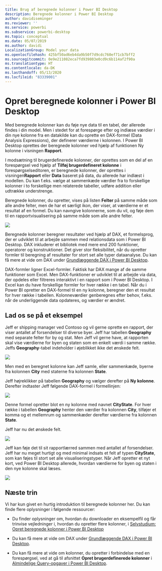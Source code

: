 ```yaml
---
title: Brug af beregnede kolonner i Power BI Desktop
description: Beregnede kolonner i Power BI Desktop
author: davidiseminger
ms.reviewer: ''
ms.service: powerbi
ms.subservice: powerbi-desktop
ms.topic: conceptual
ms.date: 05/07/2019
ms.author: davidi
LocalizationGroup: Model your data
ms.openlocfilehash: 425bf50ad6eb4da9b50f7d9cdc760ef71cb7bff2
ms.sourcegitcommit: 0e9e211082eca7fd939803e0cd9c6b114af2f90a
ms.translationtype: HT
ms.contentlocale: da-DK
ms.lasthandoff: 05/13/2020
ms.locfileid: "83339001"
---
```

# <a name="create-calculated-columns-in-power-bi-desktop"></a>Opret beregnede kolonner i Power BI Desktop
Med beregnede kolonner kan du føje nye data til en tabel, der allerede findes i din model. Men i stedet for at forespørge efter og indlæse værdier i din nye kolonne fra en datakilde kan du oprette en DAX-formel (Data Analysis Expressions), der definerer værdierne i kolonnen. I Power BI Desktop oprettes der beregnede kolonner ved hjælp af funktionen Ny kolonne i visningen **Rapport**.

I modsætning til brugerdefinerede kolonner, der oprettes som en del af en forespørgsel ved hjælp af **Tilføj brugerdefineret kolonne** i forespørgselseditoren, er beregnede kolonner, der oprettes i visningen**Rapport** eller **Data** baseret på data, du allerede har indlæst i modellen. Du kan f.eks. vælge at sammenkæde værdier fra to forskellige kolonner i to forskellige men relaterede tabeller, udføre addition eller udtrække understrenge.

Beregnede kolonner, du opretter, vises på listen **Felter** på samme måde som alle andre felter, men de har et særligt ikon, der viser, at værdierne er et resultat af en formel. Du kan navngive kolonnerne, som du vil, og føje dem til en rapportvisualisering på samme måde som alle andre felter.

![](media/desktop-calculated-columns/calccolinpbid_fields.png)

Beregnede kolonner beregner resultater ved hjælp af DAX, et formelsprog, der er udviklet til at arbejde sammen med relationsdata som i Power BI Desktop. DAX inkluderer et bibliotek med mere end 200 funktioner, operatorer og konstruktioner. Det giver stor fleksibilitet, når du opretter formler til beregning af resultater for stort set alle typer dataanalyse. Du kan få mere at vide om DAX under [Grundlæggende DAX i Power BI Desktop](desktop-quickstart-learn-dax-basics.md).

DAX-formler ligner Excel-formler. Faktisk har DAX mange af de samme funktioner som Excel. Men DAX-funktioner er udviklet til at arbejde via data, der opdeles eller filtreres interaktivt i en rapport som i Power BI Desktop. I Excel kan du have forskellige formler for hver række i en tabel. Når du i Power BI opretter en DAX-formel til en ny kolonne, beregner den et resultat for hver række i tabellen. Kolonneværdier genberegnes efter behov, f.eks. når de underliggende data opdateres, og værdier er ændret.

## <a name="lets-look-at-an-example"></a>Lad os se på et eksempel
Jeff er shipping manager ved Contoso og vil gerne oprette en rapport, der viser antallet af forsendelser til diverse byer. Jeff har tabellen **Geography** med separate felter for by og stat. Men Jeff vil gerne have, at rapporten skal vise værdierne for byen og staten som en enkelt værdi i samme række. Jeffs **Geography**-tabel indeholder i øjeblikket ikke det ønskede felt.

![](media/desktop-calculated-columns/calccolinpbid_cityandstatefields.png)

Men med en beregnet kolonne kan Jeff samle, eller sammenkæde, byerne fra kolonnen **City** med staterne fra kolonnen **State**.

Jeff højreklikker på tabellen **Geography** og vælger derefter på **Ny kolonne**. Derefter indtaster Jeff følgende DAX-formel i formellinjen:

![](media/desktop-calculated-columns/calccolinpbid_formula.png)

Denne formel opretter blot en ny kolonne med navnet **CityState**. For hver række i tabellen **Geography** henter den værdier fra kolonnen **City**, tilføjer et komma og et mellemrum og sammenkæder derefter værdierne fra kolonnen **State**.

Jeff har nu det ønskede felt.

![](media/desktop-calculated-columns/calccolinpbid_citystatefield.png)

Jeff kan føje det til sit rapportlærred sammen med antallet af forsendelser. Jeff har nu meget hurtigt og med minimal indsats et felt af typen **CityState**, som kan føjes til stort set alle visualiseringstyper. Når Jeff opretter et nyt kort, ved Power BI Desktop allerede, hvordan værdierne for byen og staten i den nye kolonne skal læses.

![](media/desktop-calculated-columns/calccolinpbid_citystatemap.png)

## <a name="next-steps"></a>Næste trin
Vi har kun givet en hurtig introduktion til beregnede kolonner her. Du kan finde flere oplysninger i følgende ressourcer:

* Du finder oplysninger om, hvordan du downloader en eksempelfil og får trinvise vejledninger i, hvordan du opretter flere kolonner, i [Selvstudium: Opret beregnede kolonner i Power BI Desktop](desktop-tutorial-create-calculated-columns.md)

* Du kan få mere at vide om DAX under [Grundlæggende DAX i Power BI Desktop](desktop-quickstart-learn-dax-basics.md).

* Du kan få mere at vide om kolonner, du opretter i forbindelse med en forespørgsel, ved at gå til afsnittet **Opret brugerdefinerede kolonner** i [Almindelige Query-opgaver i Power BI Desktop](desktop-common-query-tasks.md).  

